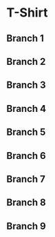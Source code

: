 # T-Shirt
## Branch 1
## Branch 2
## Branch 3
## Branch 4
## Branch 5
## Branch 6
## Branch 7
## Branch 8
## Branch 9